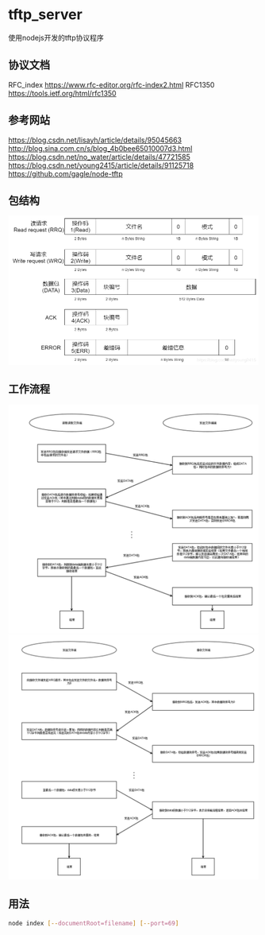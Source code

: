 # tftp_server
使用nodejs开发的tftp协议程序


## 协议文档
RFC_index https://www.rfc-editor.org/rfc-index2.html 
RFC1350 https://tools.ietf.org/html/rfc1350 


## 参考网站
https://blog.csdn.net/lisayh/article/details/95045663 
http://blog.sina.com.cn/s/blog_4b0bee65010007d3.html 
https://blog.csdn.net/no_water/article/details/47721585 
https://blog.csdn.net/young2415/article/details/91125718 
https://github.com/gagle/node-tftp 


## 包结构
![data_packet.jpg](https://github.com/bhoold/tftp_server/raw/master/screenshots/data_packet.png)


## 工作流程
![rrq_workflow.jpg](https://github.com/bhoold/tftp_server/raw/master/screenshots/rrq_workflow.png)
![wrq_workflow.jpg](https://github.com/bhoold/tftp_server/raw/master/screenshots/wrq_workflow.png)


## 用法
```bash
node index [--documentRoot=filename] [--port=69]
```